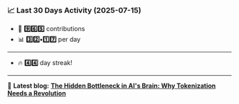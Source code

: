 <!--START_STATS-->
### 📈 Last 30 Days Activity (2025-07-15)  
- 🧮 **9️⃣6️⃣5️⃣** contributions  
- 📊 **3️⃣2️⃣•1️⃣7️⃣** per day
---
- 🔥 **4️⃣4️⃣** day streak!
---
📝 **Latest blog:** [**The Hidden Bottleneck in AI's Brain: Why Tokenization Needs a Revolution**](https://andriak.com/blog/tokenization-revolution)
<!--END_STATS-->
